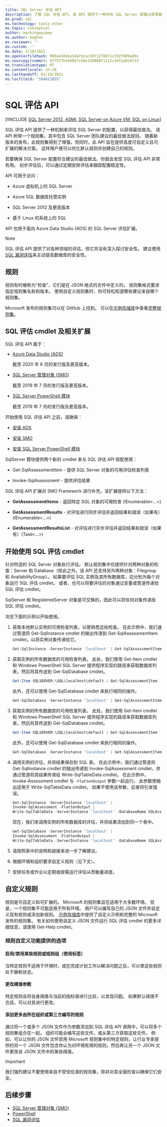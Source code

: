 ```yaml
---
title: SQL Server 评估 API
description: 了解 SQL 评估 API，该 API 提供了一种评估 SQL Server 配置以获得最佳做法的机制。
ms.prod: sql
ms.technology: tools-other
ms.topic: conceptual
author: markingmyname
ms.author: maghan
ms.reviewer: ''
ms.custom: ''
ms.date: 3/10/2021
ms.openlocfilehash: 998e410eba1da7dcac3071170671c192f809a89c
ms.sourcegitcommit: bf7577b3448b7cb0e336808f1112c44fa18c6f33
ms.translationtype: HT
ms.contentlocale: zh-CN
ms.lasthandoff: 03/19/2021
ms.locfileid: "104611055"
---
```

# <a name="sql-assessment-api"></a>SQL 评估 API

[!INCLUDE [SQL Server 2012, ASMI, SQL Server on Azure VM, SQL on Linux](../../includes/applies-to-version/sql-asmi-sqlavm-sql-linux.md)]

SQL 评估 API 提供了一种机制来评估 SQL Server 的配置，以获得最佳做法。 该 API 附带一个规则集，其中包含 SQL Server 团队建议的最佳做法规则。 随着新版本的发布，此规则集得到了增强，但同时，此 API 旨在提供高度可自定义且可扩展的解决方案。 这样用户便可以优化默认规则并创建自己的规则。

若要确保 SQL Server 配置符合建议的最佳做法，你就会发现 SQL 评估 API 非常有用。 初步评估后，可以通过定期安排评估来跟踪配置稳定性。

API 可用于访问：
 
* Azure 虚拟机上的 SQL Server

* Azure SQL 数据库托管实例

* SQL Server 2012 及更高版本

* 基于 Linux 的系统上的 SQL

API 也用于面向 Azure Data Studio (ADS) 的 SQL Server 评估扩展。

>[!NOTE]
>SQL 评估 API 提供了对各种领域的评估，但它并没有深入探讨安全性。 建议使用 [SQL 漏洞评估](../../relational-databases/security/sql-vulnerability-assessment.md)来主动提高数据库的安全性。

## <a name="rules"></a>规则

规则有时被称为“检查”，它们是在 JSON 格式的文件中定义的。 规则集格式要求指定规则集名称和版本。 使用自定义规则集时，你可轻松知道哪些建议来自哪个规则集。

Microsoft 发布的规则集可以在 GitHub 上找到。 可以在[示例存储库](https://aka.ms/sql-assessment-api)中查看[完整规则集](https://github.com/microsoft/sql-server-samples/blob/567d49a42d4cf10e4942b19290ab80828b451b77/samples/manage/sql-assessment-api/DefaultRuleset.csv)。

## <a name="sql-assessment-cmdlets-and-associated-extensions"></a>SQL 评估 cmdlet 及相关扩展

SQL 评估 API 属于：

* [Azure Data Studio (ADS)](../../azure-data-studio/what-is-azure-data-studio.md)

    截至 2020 年 6 月的发行版及更高版本。

* [SQL Server 管理对象 (SMO)](../../relational-databases/server-management-objects-smo/installing-smo.md)

    截至 2019 年 7 月的发行版及更高版本。

* [SQL Server PowerShell 模块](../../powershell/download-sql-server-ps-module.md)

    截至 2019 年 7 月的发行版及更高版本。

开始使用 SQL 评估 API 之前，请确保：

* [安装 ADS](https://techcommunity.microsoft.com/t5/sql-server/released-sql-server-assessment-extension-for-azure-data-studio/ba-p/1470603)

* [安装 SMO](../../relational-databases/server-management-objects-smo/installing-smo.md)

* [安装 SQL Server PowerShell 模块](../../powershell/download-sql-server-ps-module.md)

SqlServer 模块提供两个新的 cmdlet 来与 SQL 评估 API 搭配使用：

* Get-SqlAssessmentItem - 提供 SQL Server 对象的可用评估检查列表 

* Invoke-SqlAssessment - 提供评估结果 

SQL 评估 API 扩展对 SMO Framework 进行补充，该扩展提供以下方法：

* **GetAssessmentItems** - 返回特定 SQL 对象的可用检查 (IEnumerable<…>)

* **GetAssessmentResults** - 对评估进行同步评估并返回结果和错误（如果有）(IEnumerable<…>)

* **GetAssessmentResultsList** - 对评估进行异步评估并返回结果和错误（如果有）(Task<…>)

## <a name="get-started-using-sql-assessment-cmdlets"></a>开始使用 SQL 评估 cmdlet

针对所选的 SQL Server 对象执行评估。 默认规则集中仅提供针对两种对象的检查：Server 和 Database（除此之外，该 API 还支持另外两种对象：Filegroup 和 AvailabilityGroup）。 如果要评估 SQL 实例及其所有数据库，应分别为每个对象运行 SQL 评估 cmdlet。 或者，也可以将要评估的对象通过变量或管道传递给 SQL 评估 cmdlet。

SqlServer 和 RegisteredServer 对象是可交换的，因此可以将任何对象传递给 SQL 评估 cmdlet。

浏览下面的示例以开始使用。

1. 获取本地默认实例的可用检查列表，以便熟悉这些检查。 在此示例中，我们通过管道将 Get-SqlInstance cmdlet 的输出传递到 Get-SqlAssessmentItem cmdlet，以将实例对象传递给它。

    ```powershell
    Get-SqlInstance -ServerInstance 'localhost' | Get-SqlAssessmentItem
    ```

2. 获取实例的所有数据库的可用检查列表。 此处，我们使用 Get-Item cmdlet 和 Windows PowerShell SQL Server 提供程序实现的路径来获取数据库列表，然后将其传送到 Get-SqlDatabase cmdlet。

    ```powershell
    Get-Item SQLSERVER:\SQL\localhost\default | Get-SqlAssessmentItem
    ```

    此外，还可以使用 Get-SqlDatabase cmdlet 来执行相同的操作。

    ```powershell
    Get-SqlDatabase -ServerInstance 'localhost' | Get-SqlAssessmentItem
    ```

3. 获取实例的所有数据库的可用检查列表。 此处，我们使用 Get-Item cmdlet 和 Windows PowerShell SQL Server 提供程序实现的路径来获取数据库列表，然后将其传送到 Get-SqlDatabase cmdlet。

    ```powershell
    Get-Item SQLSERVER:\SQL\localhost\default | Get-SqlAssessmentItem
    ```

    此外，还可以使用 Get-SqlDatabase cmdlet 来执行相同的操作。

    ```powershell
    Get-SqlDatabase -ServerInstance 'localhost' | Get-SqlAssessmentItem
    ```

4. 调用实例的评估，并将结果保存到 SQL 表。 在此示例中，我们通过管道将 Get-SqlInstance cmdlet 的输出传递到 Invoke-SqlAssessment cmdlet，并通过管道将其结果传递给 Write-SqlTableData cmdlet。 在此示例中，Invoke-Assessment cmdlet 与 `-FlattenOutput` 参数一起运行。 此参数使输出适用于 Write-SqlTableData cmdlet。 如果不使用该参数，后者将引发错误。

    ```powershell
    Get-SqlInstance -ServerInstance 'localhost' |
    Invoke-SqlAssessment -FlattenOutput |
    Write-SqlTableData -ServerInstance 'localhost' -DatabaseName SQLAssessmentDemo -SchemaName Assessment -TableName Results -Force
    ```

    现在，我们来调用实例的所有数据库的评估，并将结果添加到同一个表中。

    ```powershell
    Get-SqlDatabase -ServerInstance 'localhost' |
    Invoke-SqlAssessment -FlattenOutput |
    Write-SqlTableData -ServerInstance 'localhost' -DatabaseName SQLAssessmentDemo -SchemaName Assessment -TableName Results -Force
    ```

5. 请按照表中的说明和链接来进一步了解建议。

6. 根据环境和组织要求自定义规则（见下文）。

7. 安排任务或作业以定期或按需运行评估从而衡量进度。

## <a name="customizing-rules"></a>自定义规则

规则是可自定义和可扩展的。 Microsoft 的规则集旨在适用于大多数环境。 但是，一个规则集不可能适用于所有环境。 用户可以编写自己的 JSON 文件并自定义现有规则或添加新规则。 [示例存储库](https://aka.ms/sql-assessment-api)中提供了自定义示例和完整的 Microsoft 发布的规则集。 有关如何使用自定义 JSON 文件运行 SQL 评估 cmdlet 的更多详细信息，请使用 Get-Help cmdlet。

### <a name="options-available-with-rule-customization-feature"></a>规则自定义功能提供的选项

#### <a name="enablingdisabling-certain-rules-or-groups-of-rules-using-tags"></a>启用/禁用某些规则或规则组（使用标签）

当特定规则不适用于环境时，或在完成计划工作以解决问题之后，可以使这些规则处于静默状态。

#### <a name="changing-threshold-parameters"></a>更改阈值参数

特定规则会将自身阈值与当前的指标值进行比较，以发现问题。 如果默认阈值不合适，可以对其进行更改。

#### <a name="adding-more-rules-written-by-you-or-third-parties"></a>添加更多由所在组织或第三方编写的规则

通过将一个或多个 JSON 文件作为参数添加到 SQL 评估 API 调用中，可以将多个规则集组合在一起。 组织可能会编写这些文件，或从第三方获取这些文件。 例如，可以让你的 JSON 文件禁用 Microsoft 规则集中的特定规则，让行业专家提供的另一个 JSON 文件包含你认为对环境有用的规则，然后再让另一个 JSON 文件更改该 JSON 文件中的某些阈值。

>[!IMPORTANT]
>我们强烈建议不要使用来自不受信任源的规则集，除非对其全面检查以确保它们安全。

## <a name="next-steps"></a>后续步骤

* [SQL Server 管理对象 (SMO)](../../relational-databases/server-management-objects-smo/overview-smo.md)
* [PowerShell](../../powershell/download-sql-server-ps-module.md)
* [SQL 漏洞评估](../../relational-databases/security/sql-vulnerability-assessment.md)
